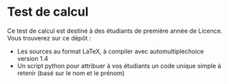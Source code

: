 # Test de calcul

Ce test de calcul est destiné à des étudiants de première année de Licence. Vous trouverez sur ce dépôt : 
* Les sources au format LaTeX, à compiler avec automultiplechoice version 1.4
* Un script python pour attribuer à vos étudiants un code unique simple à retenir (basé sur le nom et le prénom)